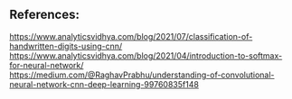 ## References:
https://www.analyticsvidhya.com/blog/2021/07/classification-of-handwritten-digits-using-cnn/<br>
https://www.analyticsvidhya.com/blog/2021/04/introduction-to-softmax-for-neural-network/<br>
https://medium.com/@RaghavPrabhu/understanding-of-convolutional-neural-network-cnn-deep-learning-99760835f148
